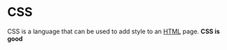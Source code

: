 # CSS







CSS is a language that can be used to add style to an [HTML](/wiki/HTML) page. **CSS is good**